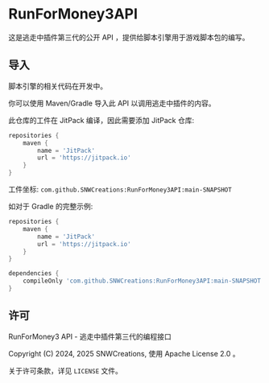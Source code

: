 # RunForMoney3API

这是逃走中插件第三代的公开 API ，提供给脚本引擎用于游戏脚本包的编写。

## 导入

脚本引擎的相关代码在开发中。

你可以使用 Maven/Gradle 导入此 API 以调用逃走中插件的内容。

此仓库的工件在 JitPack 编译，因此需要添加 JitPack 仓库:
```groovy
repositories {
    maven {
        name = 'JitPack'
        url = 'https://jitpack.io'
    }
}
```

工件坐标: `com.github.SNWCreations:RunForMoney3API:main-SNAPSHOT`

如对于 Gradle 的完整示例:
```groovy
repositories {
    maven {
        name = 'JitPack'
        url = 'https://jitpack.io'
    }
}

dependencies {
    compileOnly 'com.github.SNWCreations:RunForMoney3API:main-SNAPSHOT'
}
```

## 许可

RunForMoney3 API - 逃走中插件第三代的编程接口

Copyright (C) 2024, 2025 SNWCreations, 使用 Apache License 2.0 。

关于许可条款，详见 `LICENSE` 文件。
